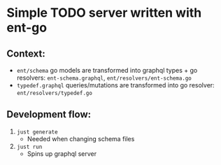 # Simple TODO server written with ent-go

## Context:

- `ent/schema` go models are transformed into graphql types + go resolvers: `ent-schema.graphql`, `ent/resolvers/ent-schema.go`
- `typedef.graphql` queries/mutations are transformed into go resolver: `ent/resolvers/typedef.go`

## Development flow:

1. `just generate`
   - Needed when changing schema files
2. `just run`
   - Spins up graphql server

